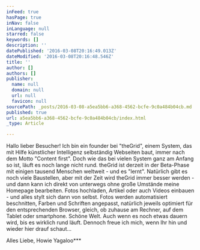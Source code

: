 ```yaml
---
inFeed: true
hasPage: true
inNav: false
inLanguage: null
starred: false
keywords: []
description: ''
datePublished: '2016-03-08T20:16:49.013Z'
dateModified: '2016-03-08T20:16:48.546Z'
title: ''
author: []
authors: []
publisher:
  name: null
  domain: null
  url: null
  favicon: null
sourcePath: _posts/2016-03-08-a5ea5bb6-a368-4562-bcfe-9c0a484b04cb.md
published: true
url: a5ea5bb6-a368-4562-bcfe-9c0a484b04cb/index.html
_type: Article

---
```

Hallo lieber Besucher! Ich bin ein founder bei "theGrid", einem System, das mit Hilfe künstlicher Intelligenz selbständig Webseiten baut, immer nach dem Motto "Content first". Doch wie das bei vielen System ganz am Anfang so ist, läuft es noch lange nicht rund. theGrid ist derzeit in der Beta-Phase mit einigen tausend Menschen weltweit - und es "lernt". Natürlich gibt es noch viele Baustellen, aber mit der Zeit wird theGrid immer besser werden - und dann kann ich direkt von unterwegs ohne große Umstände meine Homepage bearbeiten. Fotos hochladen, Artikel oder auch Videos einbauen - und alles stylt sich dann von selbst. Fotos werden automatisiert beschnitten, Farben und Schriften angepasst, natürlich jeweils optimiert für den entsprechenden Browser, gleich, ob zuhause am Rechner, auf dem Tablet oder smartphone. Schöne Welt. Auch wenn es noch etwas dauern wird, bis es wirklich rund läuft. Dennoch freue ich mich, wenn Ihr hin und wieder hier drauf schaut...

Alles Liebe, Howie Yagaloo\*\*\*